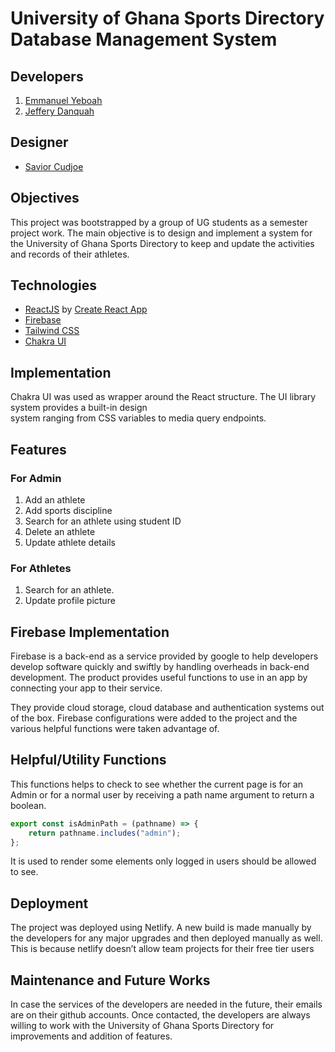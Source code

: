 # University of Ghana Sports Directory Database Management System

## Developers

1. [Emmanuel Yeboah](https://github.com/IchaCoder)
2. [Jeffery Danquah](https://github.com/Young-1legend)

## Designer

- [Savior Cudjoe](https://github.com/sycudjoe)

## Objectives

This project was bootstrapped by a group of UG students as a semester project work. The main objective is to design and implement a system for the University of Ghana Sports Directory to keep and update the activities and records of their athletes.

## Technologies
+ [ReactJS](https://react.dev/) by [Create React App](https://create-react-app.dev/)
+ [Firebase](https://firebase.google.com/)
+ [Tailwind CSS](https://tailwindcss.com/)
+ [Chakra UI](https://chakra-ui.com/)

## Implementation
Chakra UI was used as wrapper around the React structure. The UI library system provides a built-in design <br /> system ranging from CSS variables to media query endpoints. 

## Features

### For Admin

1. Add an athlete
2. Add sports discipline
3. Search for an athlete using student ID
4. Delete an athlete
5. Update athlete details

### For Athletes
1. Search for an athlete.
2. Update profile picture

## Firebase Implementation
Firebase is a back-end as a service provided by google to help developers develop software quickly and swiftly by handling overheads in back-end development. The product provides useful functions to use in an app by connecting your app to their service. 

They provide cloud storage, cloud database and authentication systems out of the box.
Firebase configurations were added to the project and the various helpful functions were taken advantage of.

## Helpful/Utility Functions

This functions helps to check to see whether the current page is for an Admin or for a normal user by receiving a path name argument to return a boolean.
```javascript
export const isAdminPath = (pathname) => {
	return pathname.includes("admin");
};
```
It is used to render some elements only logged in users should be allowed to see.

## Deployment
The project was deployed using Netlify. A new build is made manually by the developers for any major upgrades and then deployed manually as well. This is because netlify doesn’t allow team projects for their free tier users

## Maintenance and Future Works
In case the services of the developers are needed in the future, their emails are on their github accounts. Once contacted, the developers are always willing to work with the University of Ghana Sports Directory for improvements and addition of features.
